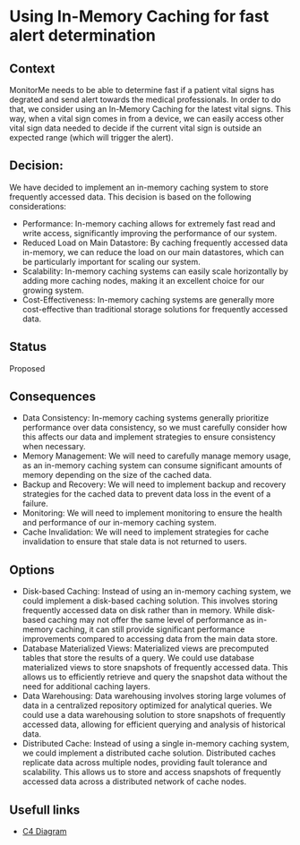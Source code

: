 # Using In-Memory Caching for fast alert determination
## Context
MonitorMe needs to be able to determine fast if a patient vital signs has degrated and send alert towards the medical professionals. In order to do that, we consider using an In-Memory Caching for the latest vital signs. 
This way, when a vital sign comes in from a device, we can easily access other vital sign data needed to decide if the current vital sign is outside an expected range (which will trigger the alert). 

## Decision: 
We have decided to implement an in-memory caching system to store frequently accessed data. 
This decision is based on the following considerations:
  * Performance: In-memory caching allows for extremely fast read and write access, significantly improving the performance of our system.
  * Reduced Load on Main Datastore: By caching frequently accessed data in-memory, we can reduce the load on our main datastores, which can be particularly important for scaling our system.
  * Scalability: In-memory caching systems can easily scale horizontally by adding more caching nodes, making it an excellent choice for our growing system.
  * Cost-Effectiveness: In-memory caching systems are generally more cost-effective than traditional storage solutions for frequently accessed data.

## Status
Proposed

## Consequences
 * Data Consistency: In-memory caching systems generally prioritize performance over data consistency, so we must carefully consider how this affects our data and implement strategies to ensure consistency when necessary.
 * Memory Management: We will need to carefully manage memory usage, as an in-memory caching system can consume significant amounts of memory depending on the size of the cached data.
 * Backup and Recovery: We will need to implement backup and recovery strategies for the cached data to prevent data loss in the event of a failure.
 * Monitoring: We will need to implement monitoring to ensure the health and performance of our in-memory caching system.
 * Cache Invalidation: We will need to implement strategies for cache invalidation to ensure that stale data is not returned to users.

## Options
 * Disk-based Caching: Instead of using an in-memory caching system, we could implement a disk-based caching solution. This involves storing frequently accessed data on disk rather than in memory. While disk-based caching may not offer the same level of performance as in-memory caching, it can still provide significant performance improvements compared to accessing data from the main data store.
 * Database Materialized Views: Materialized views are precomputed tables that store the results of a query. We could use database materialized views to store snapshots of frequently accessed data. This allows us to efficiently retrieve and query the snapshot data without the need for additional caching layers.
 * Data Warehousing: Data warehousing involves storing large volumes of data in a centralized repository optimized for analytical queries. We could use a data warehousing solution to store snapshots of frequently accessed data, allowing for efficient querying and analysis of historical data.
 * Distributed Cache: Instead of using a single in-memory caching system, we could implement a distributed cache solution. Distributed caches replicate data across multiple nodes, providing fault tolerance and scalability. This allows us to store and access snapshots of frequently accessed data across a distributed network of cache nodes.

## Usefull links 
- [C4 Diagram](https://github.com/ArchitectsEvolutionZone/MonitorMe/blob/main/2.ArchitectureVisualization/C4Diagram.md)
